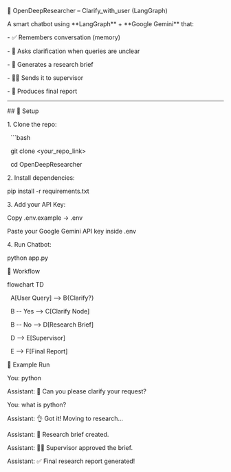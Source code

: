 🤖 OpenDeepResearcher – Clarify\_with\_user (LangGraph)



A smart chatbot using \*\*LangGraph\*\* + \*\*Google Gemini\*\* that:

\- ✅ Remembers conversation (memory)

\- 🤔 Asks clarification when queries are unclear

\- 📝 Generates a research brief

\- 👨‍🏫 Sends it to supervisor

\- 📄 Produces final report



---



\## 🚀 Setup

1\. Clone the repo:

&nbsp;  ```bash

&nbsp;  git clone <your\_repo\_link>

&nbsp;  cd OpenDeepResearcher



2\. Install dependencies:



pip install -r requirements.txt



3\. Add your API Key:



Copy .env.example → .env



Paste your Google Gemini API key inside .env



4\. Run Chatbot:



python app.py



🧩 Workflow

flowchart TD

&nbsp;   A\[User Query] --> B{Clarify?}

&nbsp;   B -- Yes --> C\[Clarify Node]

&nbsp;   B -- No --> D\[Research Brief]

&nbsp;   D --> E\[Supervisor]

&nbsp;   E --> F\[Final Report]



📸 Example Run

You: python

Assistant: 🤔 Can you please clarify your request?



You: what is python?

Assistant: 👌 Got it! Moving to research...

Assistant: 📝 Research brief created.

Assistant: 👨‍🏫 Supervisor approved the brief.

Assistant: ✅ Final research report generated!





